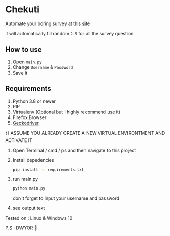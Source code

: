 # Chekuti

Automate your boring survey at [this site](http://ujian.jti.polinema.ac.id)

it will automatically fill random `2-5` for all the survey question

## How to use

1. Open `main.py`
2. Change `Username` & `Password`
3. Save it

## Requirements

1. Python 3.8 or newer
2. PIP
3. Virtualenv (Optional but i highly recommend use it)
4. Firefox Browser
5. [Geckodriver](https://github.com/mozilla/geckodriver/releases)

:heavy_exclamation_mark: I ASSUME YOU ALREADY CREATE A NEW VIRTUAL ENVIRONTMENT AND ACTIVATE IT

1. Open Terminal / cmd / ps and then navigate to this project
2. Install depedencies

   ```zsh
   pip install -r requirements.txt
   ```

3. run main.py

   ```zsh
   python main.py
   ```

   don't forget to input your username and password

4. see output text

Tested on : Linux & Windows 10

P.S : DWYOR :slightly_smiling_face:

